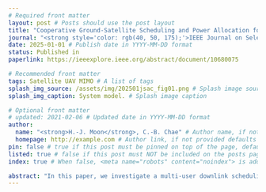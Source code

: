 ```yaml
---
# Required front matter
layout: post # Posts should use the post layout
title: "Cooperative Ground-Satellite Scheduling and Power Allocation for Urban Air Mobility Networks" # Post title
journal: "<strong style='color: rgb(40, 50, 175);'>IEEE Journal on Selected Areas in Communications</strong>"
date: 2025-01-01 # Publish date in YYYY-MM-DD format
status: Published in
paperlink: https://ieeexplore.ieee.org/abstract/document/10680075

# Recommended front matter
tags: Satellite UAV MIMO # A list of tags
splash_img_source: /assets/img/202501jsac_fig01.png # Splash image source, high resolution images with an aspect ratio close to 4:3 recommended
splash_img_caption: System model. # Splash image caption

# Optional front matter
# updated: 2021-02-06 # Updated date in YYYY-MM-DD format
author: 
  name: "<strong>H.-J. Moon</strong>, C.-B. Chae" # Author name, if not provided defaults to site.author.name
  homepage: http://example.com # Author link, if not provided defaults to site.author.homepage
pin: false # true if this post must be pinned on top of the page, default is false.
listed: true # false if this post must NOT be included on the posts page, sitemap, and any of the tag pages, default is true
index: true # When false, <meta name="robots" content="noindex"> is added to the page, default is true

abstract: "In this paper, we investigate a multi-user downlink scheduling and power allocation strategy for urban air mobility (UAM) within a 6G non-terrestrial network (NTN) framework that integrates satellite and ground networks. We consider a system model involving multiple ground stations (GSs) and a single satellite, addressing the sum rate maximization problem with link-association, power, elevation angle, and minimum quality-of-service constraints. The proposed method initially segregates satellite-serviced users to reduce interference among the remaining GS-serviced users, taking into account the locations and movements of those UAMs. Subsequently, using a graph-theoretical approach, we convert the GS link association problem into a minimum-cost maximum-flow problem. In this process, we employ an analytical method involving polynomial approximations or a numerical method using integral approximation through the sum of time-sampled parameters. We then address the non-convex power allocation problem for scheduled links through iterative algorithms. The proposed scheduling and power allocation algorithms effectively manage interference in multi-UAM and multi-GS environments, and their performance is validated through extensive simulation results. Our study provides a comprehensive framework and strategy for efficient downlink transmission in future UAM operations, paving the way for novel applications in 6G NTN."
---
```






<!--the [raw file](https://raw.githubusercontent.com/ritijjain/pudhina-fresh/master/_posts/2021-02-04-styles.md) used to generate this page to use as an example.

```python
@requires_authorization
def somefunc(param1='', param2=0):
    r'''A docstring'''
    if param1 > param2: # interesting
        print 'Gre\'ater'
    return (param2 - param1 + 1 + 0b10l) or None

class SomeClass:
    pass

>>> message = '''interpreter
... prompt'''

```

In line `code` looks great too. Even `longer lines of inline code ipsum dolor sit amet, consectetur adipiscing elit, sed do eiusmod tempor incididunt ut labore et dolore magna aliqua` work well.

| # | Country | GDP Per Unit Land Area (million USD per sq. km.) | Source |
| ----------- | ----------- | ----------- | ----------- |
| 1 | Switzerland | 17.844 | [The World Bank Group](https://www.worldbank.org/){:target="_blank"} <i class="fas fa-external-link-alt"></i> |
| 2 | Maldives | 17.758 | [The World Bank Group](https://www.worldbank.org/){:target="_blank"} <i class="fas fa-external-link-alt"></i> |
| 3 | South Korea | 16.611 | [The World Bank Group](https://www.worldbank.org/){:target="_blank"} <i class="fas fa-external-link-alt"></i> |

Lorem ipsum dolor sit amet, consectetur adipiscing elit, sed do eiusmod tempor incididunt ut labore et dolore magna aliqua. Ut enim ad minim veniam, quis nostrud exercitation ullamco laboris nisi ut aliquip ex ea commodo consequat.

> This is how blockquotes will look.
>
> Lorem ipsum dolor sit amet, consectetur adipiscing elit, sed do eiusmod tempor incididunt ut labore et dolore magna aliqua.
>> Nested blockquotes. Lorem ipsum dolor sit amet, consectetur adipiscing elit, sed do eiusmod tempor incididunt ut labore et dolore magna aliqua.

# Heading 1
## Heading 2
### Heading 3
#### Heading 4
##### Heading 5
###### Heading 6
Lorem ipsum dolor sit amet, consectetur adipiscing elit, sed do eiusmod tempor incididunt ut labore et dolore magna aliqua. Ut enim ad minim veniam, quis nostrud exercitation ullamco laboris nisi ut aliquip ex ea commodo consequat.-->